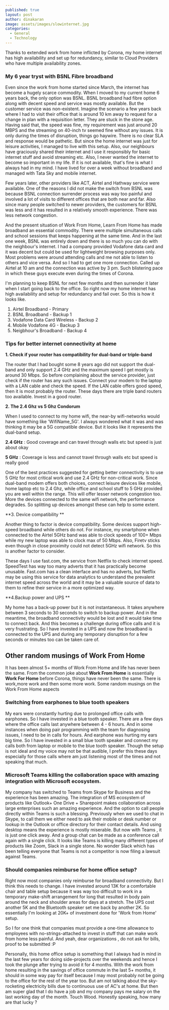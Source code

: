 ```yaml
---
published: true
layout: post
author: dinakaran
image: assets/images/slowinternet.jpg
categories:
  - General
  - Technology
---
```

Thanks to extended work from home inflicted by Corona,  my home internet has high availability and set up for redundancy, similar to Cloud Providers who have multiple availability zones. 

### My 6 year tryst with BSNL Fibre broadband

Even since the work from home started since March, the internet has become a hugely scarce commodity. When I moved to my current home 6 years back, the only option was  BSNL. BSNL broadband had fibre option along with decent speed and service was mostly available. But the customer service was non-existent. Imagine the scenario a few years back where I had to visit their office that is around 10 km away to request for a change in plan with a requisition letter.  They are stuck in the stone age. Having said that, the speed was fine, my requirement was just around 20 MBPS and the streaming on 40-inch tv seemed fine without any issues. It is only during the times of disruption, things go haywire. There is no clear SLA and response would be pathetic. But since the home internet was just for leisure activities, I managed to live with this setup. Also, our neighbours have graciously shared their internet and I use it responsibly for basic internet stuff and avoid streaming etc. Also, I never wanted the internet to become so important in my life. If it is not available, that's fine is what I always had in my mind. I have lived for over a week without broadband and managed with Tata Sky and mobile internet. 

Few years later, other providers like ACT, Airtel and Hathway service were available. One of the reasons I did not make the switch from BSNL was because BSNL connection surrender process was way too painful and involved a lot of visits to different offices that are both near and far. Also since many people switched to newer providers, the customers for BSNL was less and it has resulted in a relatively smooth experience. There was less network congestion.

And the present situation of Work From Home, Learn From Home has made broadband an essential commodity. There were multiple simultaneous calls and school sessions that keeps happening at the same time. And in the last one week, BSNL was entirely down and there is so much you can do with the neighbour's internet. I had a company provided Vodafone data card and it was decent but could be used for lightweight browsing purposes only. Most problems were around attending calls and me not able to listen to others and vice versa. And so I had to get one more connection. Called up Airtel at 10 am and the connection was active by 3 pm. Such blistering pace in which these guys execute even during the times of Corona. 

I'm planning to keep BSNL for next few months and then surrender it later when I start going back to the office. So right now my home internet has high availability and setup for redundancy and fail over. So this is how it looks like.

1. Airtel Broadband - Primary 
1. BSNL Broadband - Backup 1 
1. Vodafone Data Card Wireless - Backup 2
1. Mobile Vodafone 4G - Backup 3
1. Neigbhour's Broadband - Backup 4


### Tips for better internet connectivity at home

**1. Check if your router has compatibility for dual-band or triple-band** 

The router that I had bought some 8 years ago did not support the dual-band and only support 2.4 GHz and the maximum speed I get mostly is around 30 Mbps. So before complaining about the service provider, just check if the router has any such issues. Connect your modem to the laptop with a LAN cable and check the speed. If the LAN cable offers good speed, then it is most probably the router. These days there are triple band routers too available. Invest in a good router.

**2. The 2.4 Ghz vs 5 Ghz Condorum**

When I used to connect to my home wifi, the near-by wifi-networks would have something like 'WifiName_5G'. I always wondered what it was and was thinking it may be a 5G compatible device. But it looks like it represents the dual-band setup.

**2.4 GHz** : Good coverage and can travel through walls etc but speed is just about okay <br>

**5 GHz** : Coverage is less and cannot travel through walls etc but speed is really good

One of the best practices suggested for getting better connectivity is to use 5 GHz for most critical work and use 2.4 GHz for non-critical work. Since dual-band modem offers both choices, connect leisure devices like mobile, home laptop etc to 2.4 Ghz, while office and school stuff to 5 GHz provided you are well within the range. This will offer lesser network congestion too. More the devices connected to the same wifi network, the performance degrades. So splitting up devices amongst these can help to some extent.

**3. Device compatibility **

Another thing to factor is device compatibility. Some devices support high-speed broadband while others do not. For instance, my smartphone when connected to the Airtel 5GHz band was able to clock speeds of 100+ Mbps while my new laptop was able to clock max of 50 Mbps. Also, Firetv sticks even though in close proximity could not detect 5GHz wifi network. So this is another factor to consider.

These days I use fast.com, the service from Netflix to check internet speed. SpeedTest has way too many adverts that it has practically become unusable. Fast.com has a clean interface and has no adverts, but Netflix may be using this service for data analytics to understand the prevalent internet speed across the world and it may be a valuable source of data to them to refine their service in a more optimized way. 

**4.Backup power and UPS **

My home has a back-up power but it is not instantaneous. It takes anywhere between 3 seconds to 30 seconds to switch to backup power. And in the meantime, the broadband connectivity would be lost and it would take time to connect back. And this becomes a challenge during office calls and it is very frustrating. So I have invested in a UPS and now the broadband is connected to the UPS and during any temporary disruption for a few seconds or minutes too can be taken care of.

## Other random musings of Work From Home

It has been almost 5+ months of Work From Home and life has never been the same. From the common joke about **Work From Home** is essentially **Work For Home** before Corona, things have never been the same. There is work,more work and then some more work. Some random musings on the Work From Home aspects

### Switching from earphones to blue tooth speakers

My ears were constantly hurting due to prolonged office calls with earphones. So I have invested in a blue tooth speaker. There are a few days where the office calls last anywhere between 4 - 6 hours. And in some instances when doing pair programming with the team for diagnosing issues, I need to be in calls for hours. And earphone was hurting my ears big time. So I have invested in a small blue tooth speaker and connect my calls both from laptop or mobile to the blue tooth speaker. Though the setup is not ideal and my voice may not be that audible, I prefer this these days especially for those calls where am just listening most of the times and not speaking that much.  

### Microsoft Teams killing the collaboration space with amazing integration with Microsoft ecosystem.

My company has switched to Teams from Skype for Business and the experience has been amazing. The integration of MS ecosystem of products like Outlook+ One Drive + Sharepoint makes collaboration across large enterprises such an amazing experience. And the option to call people directly within Teams is such a blessing. Previously when we used to chat in Skype, to call them we either need to ask their mobile or desk number or lookup in the Outlook or office directory for their contact details. And using desktop means the experience is mostly miserable. But now with Teams , it is just one click away. And a group chat can be made as a conference call again with a single click. It looks like Teams is killing many different types of products like Zoom, Slack in a single stone. No wonder Slack which has been telling everyone that Teams is not a competitor is now filing a lawsuit against Teams.  

### Should companies reimburse for home office setup?

Right now most companies only reimburse for broadband connectivity. But I think this needs to change. I have invested around 13K for a comfortable chair and table setup because it was way too difficult to work in a temporary make-shift arrangement for long that resulted in body pain around the neck and shoulder areas for days at a stretch. The UPS cost another 5K and the Bluetooth speaker set me back by another 2K. So essentially I'm looking at 20K+ of investment done for 'Work from Home' setup. 

So I for one think that companies must provide a one-time allowance to employees with no-strings-attached to invest in stuff that can make work from home less painful. And yeah, dear organizations , do not ask for bills, proof to be submitted :P 

Personally, this home office setup is something that I always had in mind in the last few years for doing side-projects over the weekends and hence I took the plunge after trying to avoid it for 4 months. With the work from home resulting in the savings of office commute in the last 5+ months, it should in some way pay for itself because I may most probably not be going to the office for the rest of the year too. But am not talking about the sky-rocketing electricity bills due to continuous use of AC's at home. But then am super glad that I do have a job and my company pays me salary on the last working day of the month. Touch Wood. Honestly speaking, how many are that lucky ?
